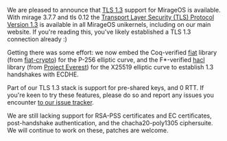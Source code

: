 We are pleased to announce that [TLS 1.3](https://en.wikipedia.org/wiki/Transport_Layer_Security#TLS_1.3) support for MirageOS is available. With
mirage 3.7.7 and tls 0.12 the [Transport Layer Security (TLS) Protocol Version 1.3](https://tools.ietf.org/html/rfc8446)
is available in all MirageOS unikernels, including on our main website. If you're reading this, you've likely established a TLS 1.3 connection already :)

Getting there was some effort: we now embed the Coq-verified [fiat](https://github.com/mirage/fiat/)
library (from [fiat-crypto](https://github.com/mit-plv/fiat-crypto/)) for the P-256 elliptic curve, and the F*-verified [hacl](https://github.com/mirage/hacl)
library (from [Project Everest](https://project-everest.github.io/)) for the X25519 elliptic curve to establish 1.3 handshakes with ECDHE.

Part of our TLS 1.3 stack is support for pre-shared keys, and 0 RTT. If you're keen to try these features, please do so and report any issues you encounter [to our issue tracker](https://github.com/mirleft/ocaml-tls).

We are still lacking support for RSA-PSS certificates and EC certificates, post-handshake authentication, and the chacha20-poly1305 ciphersuite. We will continue to work on these, patches are welcome.
